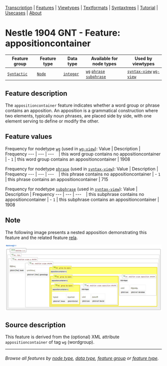 <a name="start"></a>
<div class="hidden-content">
<a href="../transcription.md">Transcription</a> | <a href="README.md#start">Features</a> | <a href="../viewtypes.md#start">Viewtypes</a> | <a href="../textformats.md#start">Textformats</a> |  <a href="../syntaxtrees.md#start">Syntaxtrees</a> | <a href="../../tutorial/README.md#start">Tutorial</a> | <a href="../usecases/README.md#start">Usecases</a> | <a href="../about.md#start">About</a>
</div>

# Nestle 1904 GNT -  Feature: appositioncontainer

Feature group | Feature type | Data type | Available for node types | Used by viewtypes
---  | --- | --- | --- | ---
[`Syntactic`](featuresbygroup.md#syntactic-features) | [`Node`](featuresbyfeaturetype.md#node-features) | [`integer`](featuresbydatatype.md#integer-datatype) | [`wg`](featuresbynodetype.md#wordgroup-nodes) [`phrase`](featuresbynodetype.md#phrase-nodes) [`subphrase`](featuresbynodetype.md#subphrase-nodes) | [`syntax-view`](../syntax-view.md#start) [`wg-view`](../wg-view.md#start) 

## Feature description 

The `appositioncontainer` feature indicates whether a word group or phrase contains an apposition. An apposition is a grammatical construction where two elements, typically noun phrases, are placed side by side, with one element serving to define or modify the other.

## Feature values 

Frequency for nodetype [`wg`](featuresbynodetype.md#wordgroup-nodes) (used in [`wg-view`](../wg-view.md#start)):
Value | Description | Frequency
---  | --- | --- 
` ` | this word group contains no appositioncontainer | -
`1` | this word group contains an appositioncontainer | 1908


Frequency for nodetype [`phrase`](featuresbynodetype.md#phrase-nodes) (used in [`syntax-view`](../syntactic-view.md#start)):
Value | Description | Frequency
---  | --- | --- 
` ` | this phrase contains no appositioncontainer | -
`1` | this phrase contains an appositioncontainer | 715


Frequency for nodetype [`subphrase`](featuresbynodetype.md#subphrase-nodes) (used in [`syntax-view`](../syntactic-view.md#start)):
Value | Description | Frequency
---  | --- | --- 
` ` | this subphrase contains no appositioncontainer | -
`1` | this subphrase contains an appositioncontainer | 1908

## Note

The following image presents a nested apposition demonstrating this feature and the related feature [rela](rela.md#readme).

<img src="images/appositioncontainer.png" width="600">

## Source description

This feature is derived from the (optional) XML attribute `appositioncontainer` of tag `wg` (wordgroup).

---
###### *Browse all features by [node type](featuresbynodetype.md#start), [data type](featuresbydatatype.md#start), [feature group](featuresbygroup.md#start) or [feature type](featuresbyfeaturetype.md#start).*
